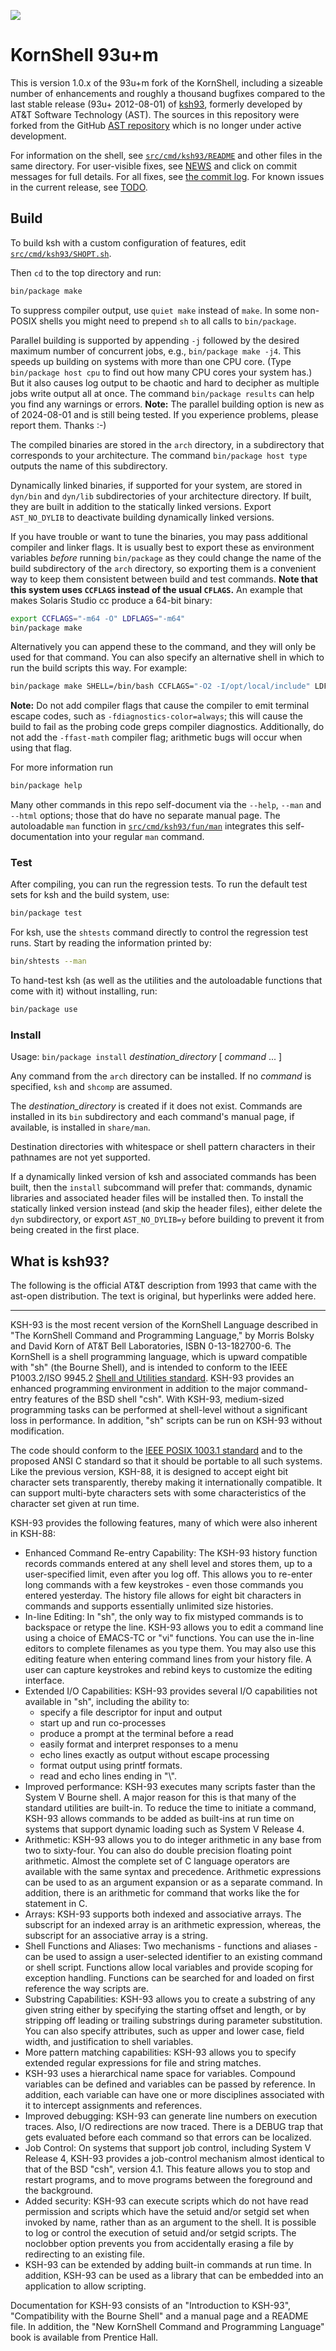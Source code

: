 ![](https://github.com/ksh93/ksh/workflows/CI/badge.svg)

# KornShell 93u+m

This is version 1.0.x of the 93u+m fork of the KornShell, including a
sizeable number of enhancements and roughly a thousand bugfixes compared
to the last stable release (93u+ 2012-08-01) of
[ksh93](http://www.kornshell.com/),
formerly developed by AT&T Software Technology (AST).
The sources in this repository were forked from the
GitHub [AST repository](https://github.com/att/ast)
which is no longer under active development.

For information on the shell, see
[`src/cmd/ksh93/README`](https://github.com/ksh93/ksh/tree/1.0/src/cmd/ksh93#readme)
and other files in the same directory.
For user-visible fixes, see [NEWS](https://github.com/ksh93/ksh/blame/1.0/NEWS)
and click on commit messages for full details.
For all fixes, see [the commit log](https://github.com/ksh93/ksh/commits/1.0).
For known issues in the current release, see [TODO](https://github.com/ksh93/ksh/blob/1.0/TODO).

## Build

To build ksh with a custom configuration of features, edit
[`src/cmd/ksh93/SHOPT.sh`](https://github.com/ksh93/ksh/blob/1.0/src/cmd/ksh93/SHOPT.sh).

Then `cd` to the top directory and run:
```sh
bin/package make
```
To suppress compiler output, use `quiet make` instead of `make`.
In some non-POSIX shells you might need to prepend `sh` to all calls to `bin/package`.

Parallel building is supported by appending `-j` followed by the
desired maximum number of concurrent jobs, e.g., `bin/package make -j4`.
This speeds up building on systems with more than one CPU core.
(Type `bin/package host cpu` to find out how many CPU cores your system has.)
But it also causes log output to be chaotic and hard to decipher as multiple
jobs write output all at once.
The command `bin/package results` can help you find any warnings or errors.
**Note:** The parallel building option is new as of 2024-08-01 and is still
being tested. If you experience problems, please report them. Thanks :-)

The compiled binaries are stored in the `arch` directory, in a subdirectory
that corresponds to your architecture. The command `bin/package host type`
outputs the name of this subdirectory.

Dynamically linked binaries, if supported for your system, are stored in
`dyn/bin` and `dyn/lib` subdirectories of your architecture directory.
If built, they are built in addition to the statically linked versions.
Export `AST_NO_DYLIB` to deactivate building dynamically linked versions.

If you have trouble or want to tune the binaries, you may pass additional
compiler and linker flags. It is usually best to export these as environment
variables *before* running `bin/package` as they could change the name of
the build subdirectory of the `arch` directory, so exporting them is a
convenient way to keep them consistent between build and test commands.
**Note that this system uses `CCFLAGS` instead of the usual `CFLAGS`.**
An example that makes Solaris Studio cc produce a 64-bit binary:
```sh
export CCFLAGS="-m64 -O" LDFLAGS="-m64"
bin/package make
```
Alternatively you can append these to the command, and they will only be
used for that command. You can also specify an alternative shell in which
to run the build scripts this way. For example:
```sh
bin/package make SHELL=/bin/bash CCFLAGS="-O2 -I/opt/local/include" LDFLAGS="-L/opt/local/lib"
```

**Note:** Do not add compiler flags that cause the compiler to emit terminal
escape codes, such as `-fdiagnostics-color=always`; this will cause the
build to fail as the probing code greps compiler diagnostics. Additionally,
do not add the `-ffast-math` compiler flag; arithmetic bugs will occur when
using that flag.

For more information run
```sh
bin/package help
```
Many other commands in this repo self-document via the `--help`, `--man` and
`--html` options; those that do have no separate manual page.
The autoloadable `man` function in
[`src/cmd/ksh93/fun/man`](https://github.com/ksh93/ksh/blob/1.0/src/cmd/ksh93/fun/man)
integrates this self-documentation into your regular `man` command.

### Test

After compiling, you can run the regression tests.
To run the default test sets for ksh and the build system, use:
```sh
bin/package test
```
For ksh, use the `shtests` command directly to control the regression test runs.
Start by reading the information printed by:
```sh
bin/shtests --man
```
To hand-test ksh (as well as the utilities and the autoloadable functions
that come with it) without installing, run:
```sh
bin/package use
```

### Install

Usage: `bin/package install` *destination_directory* [ *command* ... ]

Any command from the `arch` directory can be installed. If no *command* is
specified, `ksh` and `shcomp` are assumed.

The *destination_directory* is created if it does not exist. Commands are
installed in its `bin` subdirectory and each command's manual page, if
available, is installed in `share/man`.

Destination directories with whitespace or shell pattern characters in their
pathnames are not yet supported.

If a dynamically linked version of ksh and associated commands has been
built, then the `install` subcommand will prefer that: commands, dynamic
libraries and associated header files will be installed then. To install the
statically linked version instead (and skip the header files), either delete
the `dyn` subdirectory, or export `AST_NO_DYLIB=y` before building to prevent
it from being created in the first place.

## What is ksh93?

The following is the official AT&T description from 1993 that came with the
ast-open distribution. The text is original, but hyperlinks were added here.

----

KSH-93 is the most recent version of the KornShell Language described in
"The KornShell Command and Programming Language," by Morris Bolsky and David
Korn of AT&T Bell Laboratories, ISBN 0-13-182700-6. The KornShell is a shell
programming language, which is upward compatible with "sh" (the Bourne
Shell), and is intended to conform to the IEEE P1003.2/ISO 9945.2
[Shell and Utilities standard](https://pubs.opengroup.org/onlinepubs/9699919799/utilities/contents.html).
KSH-93 provides an enhanced programming environment in addition to the major
command-entry features of the BSD shell "csh". With KSH-93, medium-sized
programming tasks can be performed at shell-level without a significant loss
in performance. In addition, "sh" scripts can be run on KSH-93 without
modification.

The code should conform to the
[IEEE POSIX 1003.1 standard](https://www.opengroup.org/austin/papers/posix_faq.html)
and to the proposed ANSI C standard so that it should be portable to all
such systems. Like the previous version, KSH-88, it is designed to accept
eight bit character sets transparently, thereby making it internationally
compatible. It can support multi-byte characters sets with some
characteristics of the character set given at run time.

KSH-93 provides the following features, many of which were also inherent in
KSH-88:

* Enhanced Command Re-entry Capability: The KSH-93 history function records
  commands entered at any shell level and stores them, up to a
  user-specified limit, even after you log off. This allows you to re-enter
  long commands with a few keystrokes - even those commands you entered
  yesterday. The history file allows for eight bit characters in commands
  and supports essentially unlimited size histories.
* In-line Editing: In "sh", the only way to fix mistyped commands is to
  backspace or retype the line. KSH-93 allows you to edit a command line
  using a choice of EMACS-TC or "vi" functions. You can use the in-line
  editors to complete filenames as you type them. You may also use this
  editing feature when entering command lines from your history file. A user
  can capture keystrokes and rebind keys to customize the editing interface.
* Extended I/O Capabilities: KSH-93 provides several I/O capabilities not
  available in "sh", including the ability to:
  * specify a file descriptor for input and output
  * start up and run co-processes
  * produce a prompt at the terminal before a read
  * easily format and interpret responses to a menu
  * echo lines exactly as output without escape processing
  * format output using printf formats.
  * read and echo lines ending in "\\". 
* Improved performance: KSH-93 executes many scripts faster than the System
  V Bourne shell. A major reason for this is that many of the standard
  utilities are built-in. To reduce the time to initiate a command, KSH-93
  allows commands to be added as built-ins at run time on systems that
  support dynamic loading such as System V Release 4.
* Arithmetic: KSH-93 allows you to do integer arithmetic in any base from
  two to sixty-four. You can also do double precision floating point
  arithmetic. Almost the complete set of C language operators are available
  with the same syntax and precedence. Arithmetic expressions can be used to
  as an argument expansion or as a separate command. In addition, there is an
  arithmetic for command that works like the for statement in C.
* Arrays: KSH-93 supports both indexed and associative arrays. The subscript
  for an indexed array is an arithmetic expression, whereas, the subscript
  for an associative array is a string.
* Shell Functions and Aliases: Two mechanisms - functions and aliases - can
  be used to assign a user-selected identifier to an existing command or
  shell script. Functions allow local variables and provide scoping for
  exception handling. Functions can be searched for and loaded on first
  reference the way scripts are.
* Substring Capabilities: KSH-93 allows you to create a substring of any
  given string either by specifying the starting offset and length, or by
  stripping off leading or trailing substrings during parameter
  substitution. You can also specify attributes, such as upper and lower
  case, field width, and justification to shell variables.
* More pattern matching capabilities: KSH-93 allows you to specify extended
  regular expressions for file and string matches.
* KSH-93 uses a hierarchical name space for variables. Compound variables can
  be defined and variables can be passed by reference. In addition, each
  variable can have one or more disciplines associated with it to intercept
  assignments and references.
* Improved debugging: KSH-93 can generate line numbers on execution traces.
  Also, I/O redirections are now traced. There is a DEBUG trap that gets
  evaluated before each command so that errors can be localized.
* Job Control: On systems that support job control, including System V
  Release 4, KSH-93 provides a job-control mechanism almost identical to
  that of the BSD "csh", version 4.1. This feature allows you to stop and
  restart programs, and to move programs between the foreground and the
  background.
* Added security: KSH-93 can execute scripts which do not have read
  permission and scripts which have the setuid and/or setgid set when
  invoked by name, rather than as an argument to the shell. It is possible
  to log or control the execution of setuid and/or setgid scripts. The
  noclobber option prevents you from accidentally erasing a file by
  redirecting to an existing file.
* KSH-93 can be extended by adding built-in commands at run time. In
  addition, KSH-93 can be used as a library that can be embedded into an
  application to allow scripting.

Documentation for KSH-93 consists of an "Introduction to KSH-93",
"Compatibility with the Bourne Shell" and a manual page and a README file.
In addition, the "New KornShell Command and Programming Language" book is
available from Prentice Hall.
